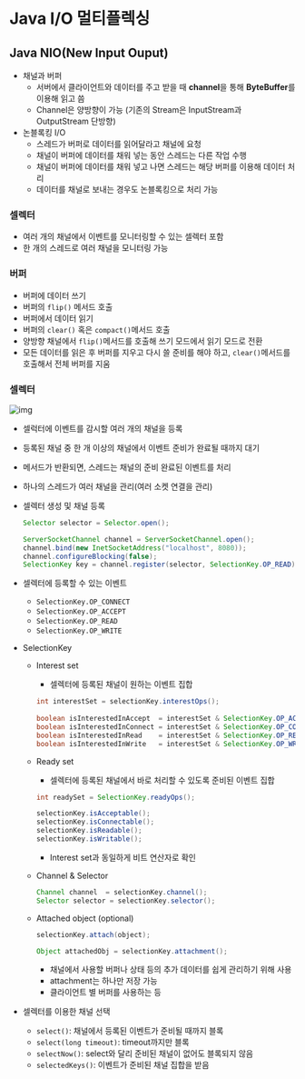 # Java I/O 멀티플렉싱

## Java NIO(New Input Ouput)

- 채널과 버퍼
  - 서버에서 클라이언트와 데이터를 주고 받을 때 **channel**을 통해 **ByteBuffer**를 이용해 읽고 씀
  - Channel은 양방향이 가능 (기존의 Stream은 InputStream과 OutputStream 단방향)
- 논블록킹 I/O
  - 스레드가 버퍼로 데이터를 읽어달라고 채널에 요청
  - 채널이 버퍼에 데이터를 채워 넣는 동안 스레드는 다른 작업 수행
  - 채널이 버퍼에 데이터를 채워 넣고 나면 스레드는 해당 버퍼를 이용해 데이터 처리
  - 데이터를 채널로 보내는 경우도 논블록킹으로 처리 가능

### 셀렉터

- 여러 개의 채널에서 이벤트를 모니터링할 수 있는 셀렉터 포함
- 한 개의 스레드로 여러 채널을 모니터링 가능

### 버퍼

- 버퍼에 데이터 쓰기
- 버퍼의 `flip()` 메서드 호출
- 버퍼에서 데이터 읽기
- 버퍼의 `clear()` 혹은 `compact()`메서드 호출
- 양방향 채널에서 `flip()`메서드를 호출해 쓰기 모드에서 읽기 모드로 전환
- 모든 데이터를 읽은 후 버퍼를 지우고 다시 쓸 준비를 해야 하고, `clear()`메서드를 호출해서 전체 버퍼를 지움



### 셀렉터

![img](https://vos.line-scdn.net/landpress-content-v2_1761/1672025602251.png?updatedAt=1672025604000)

- 셀럭터에 이벤트를 감시할 여러 개의 채널을 등록

- 등록된 채널 중 한 개 이상의 채널에서 이벤트 준비가 완료될 때까지 대기

- 메서드가 반환되면, 스레드는 채널의 준비 완료된 이벤트를 처리

- 하나의 스레드가 여러 채널을 관리(여러 소켓 연결을 관리)

- 셀렉터 생성 및 채널 등록

  ```java
  Selector selector = Selector.open();
  
  ServerSocketChannel channel = ServerSocketChannel.open();
  channel.bind(new InetSocketAddress("localhost", 8080));
  channel.configureBlocking(false);
  SelectionKey key = channel.register(selector, SelectionKey.OP_READ);
  ```

- 셀렉터에 등록할 수 있는 이벤트

  - `SelectionKey.OP_CONNECT`
  - `SelectionKey.OP_ACCEPT`
  - `SelectionKey.OP_READ`
  - `SelectionKey.OP_WRITE`

- SelectionKey

  - Interest set

    - 셀렉터에 등록된 채널이 원하는 이벤트 집합

    ```java
    int interestSet = selectionKey.interestOps();
     
    boolean isInterestedInAccept  = interestSet & SelectionKey.OP_ACCEPT;
    boolean isInterestedInConnect = interestSet & SelectionKey.OP_CONNECT;
    boolean isInterestedInRead    = interestSet & SelectionKey.OP_READ;
    boolean isInterestedInWrite   = interestSet & SelectionKey.OP_WRITE;
    ```

  - Ready set

    - 셀렉터에 등록된 채널에서 바로 처리할 수 있도록 준비된 이벤트 집합

    ```java
    int readySet = SelectionKey.readyOps();
    
    selectionKey.isAcceptable();
    selectionKey.isConnectable();
    selectionKey.isReadable();
    selectionKey.isWritable();
    ```

    - Interest set과 동일하게 비트 연산자로 확인

  - Channel & Selector

    ```java
    Channel channel  = selectionKey.channel();
    Selector selector = selectionKey.selector();
    ```

  - Attached object (optional)

    ```java
    selectionKey.attach(object);
    
    Object attachedObj = selectionKey.attachment();
    ```

    - 채널에서 사용할 버퍼나 상태 등의 추가 데이터를 쉽게 관리하기 위해 사용
    - attachment는 하나만 저장 가능
    - 클라이언트 별 버퍼를 사용하는 등

- 셀렉터를 이용한 채널 선택

  - `select()`: 채널에서 등록된 이벤트가 준비될 때까지 블록
  - `select(long timeout)`: timeout까지만 블록
  - `selectNow()`: select와 달리 준비된 채널이 없어도 블록되지 않음
  - `selectedKeys()`: 이벤트가 준비된 채널 집합을 받음